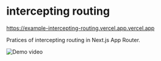 # intercepting routing

https://example-intercepting-routing.vercel.app.vercel.app

Pratices of intercepting routing in Next.js App Router.

![Demo video](./docs/demo.gif)
